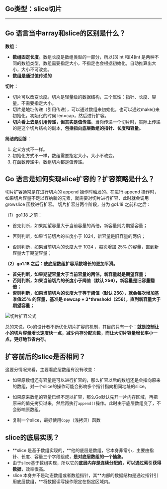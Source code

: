## Go类型：slice切片

---

## Go 语言当中array和slice的区别是什么？

**数组：**

- **数组固定长度**。数组长度是数组类型的一部分，所以[3]int 和[4]int 是两种不同的数组类型，数组需要指定大小，不指定也会根据初始化，自动推算出大小，大小不可改变。
- **数组是通过值传递的**

**切片：**

- 切片可以改变长度。切片是轻量级的数据结构，三个属性：指针、长度、容量。不需要指定大小。
- 切片是地址传递（引用传递），可以通过数组来初始化，也可以通过make()来初始化，初始化的时候 len=cap，然后进行扩容。
- **切片看上去是引用传递，但其实是值传递**。当你传递一个切片时，实际上传递的是这个切片结构的副本，**包括指向底层数组的指针、长度和容量。**

**简洁的回答**：

1. 定义方式不一样。
2. 初始化方式不一样，数组需要指定大小，大小不改变。
3. 在函数传递中，数组切片都是值传递。

## Go 语言是如何实现slice扩容的？扩容策略是什么？

切片扩容通常是在进行切片的 append 操作时触发的。在进行 append 操作时，如果切片容量不足以容纳新的元素，就需要对切片进行扩容，此时就会调用 growslice 函数进行扩容。
切片扩容分两个阶段，分为 go1.18 之前和之后：

（1）go1.18 之前：

- 首先判断，如果期望容量大于当前容量的两倍，新容量则为期望容量；

- 否则判断，如果当前切片的长度小于 1024，新容量是旧容量的两倍；

- 否则判断，如果当前切片的长度大于 1024 ，每次增加 25% 的容量，直到新容量大于期望容量；

**（2）go1.18 之后：使底层数组扩容系数增长的更加平滑。**

- **首先判断，如果期望容量大于当前容量的两倍，新容量就是期望容量；**
- **否则判断，如果当前切片的长度小于阈值（默认 256），新容量是旧容量翻倍；**
- **否则判断，如果当前切片的长度大于等于阈值（默认 256），就会每次增加基准值25% 的容量，基准是 newcap + 3*threshold（256），直到新容量大于期望容量；**

![切片扩容公式](https://s2.loli.net/2024/08/03/a43ZWNJxmhrdDyI.png)

总的来说，Go的设计者不断优化切片扩容的机制，其目的只有一个：**就是控制让小的切片容量增长速度快一点，减少内存分配次数，而让大切片容量增长率小一点，更好地节省内存。**

## 扩容前后的slice是否相同？

这要分情况来看，主要看底层数组有没有改变：

- 如果原数组还有容量是可以进行扩容的，那么扩容以后的数组还是会指向原来的数组，对一个slice的操作可能会影响多个指针指向相同地址的slice。

- 如果原来数组的容量已经不足以扩容，那么Go默认先开一片内存区域，再把原来的值先拷贝过来，然后再执行`append()`操作。此时由于底层数组变了，不会影响原数组。
- 复制一个slice，最好使用`Copy`（浅拷贝）函数

## slice的底层实现？

- **slice 是基于数组实现的，**他的底层是数组，它本身非常小，主要由指针、长度、容量三个字段组成，**是对底层数组的一个抽象。**
- 由于slice基于数组实现，所以它的**底层内存是连续分配的，可以通过索引获得数据**，效率很高。
- slice 本身并不是动态数组或者数组指针，其**内部的数据结构是通过指针引用底层数组，**将数据读写操作限定在指定区域内。